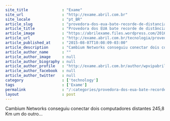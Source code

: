 ```yaml
---
site_title               : "Exame"
site_url                 : "http://exame.abril.com.br"
site_locale              : "pt_BR"
article_slug             : "provedora-dos-eua-bate-recorde-de-distancia-em-transmissao-de-internet-sem-fio"
article_title            : "Provedora dos EUA bate recorde de distância em transmissão de internet sem fio"
article_image            : "https://abrilexame.files.wordpress.com/2016/09/size_960_16_9_20151019-26684-9cj7dc.jpg?quality=70&strip=all&w=960"
article_url              : "http://exame.abril.com.br/tecnologia/provedora-dos-eua-bate-recorde-de-distancia-em-transmissao-de-internet-sem-fio/"
article_published_at     : "2015-08-07T10:08:09-03:00"
article_description      : "Cambium Networks conseguiu conectar dois computadores distantes 245,8 Km um do outro..."
article_author_name      : ""
article_author_image     : null
article_author_biography : null
article_author_profile   : "http://exame.abril.com.br/author/wpvipabril/"
article_author_facebook  : null
article_author_twitter   : null
category                 : ['technology']
tags                     : ['Exame']
permalink                : "/:categories/provedora-dos-eua-bate-recorde-de-distancia-em-transmissao-de-internet-sem-fio/"
layout                   : post
---
```


Cambium Networks conseguiu conectar dois computadores distantes 245,8 Km um do outro...
